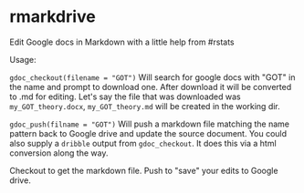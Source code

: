 # rmarkdrive
Edit Google docs in Markdown with a little help from #rstats

Usage:

`gdoc_checkout(filename = "GOT")` Will search for google docs with "GOT" in the name and prompt to download one. After download it will be converted to .md for editing. Let's say the file that was downloaded was `my_GOT_theory.docx`, `my_GOT_theory.md` will be created in the working dir. 

`gdoc_push(filname = "GOT")` Will push a markdown file matching the name pattern back to Google drive and update the source document. You could also supply a `dribble` output from `gdoc_checkout`. It does this via a html conversion along the way.

Checkout to get the markdown file. Push to "save" your edits to Google drive.
